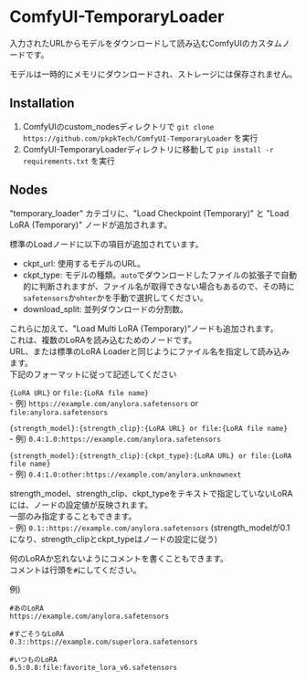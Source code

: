 
# ComfyUI-TemporaryLoader
入力されたURLからモデルをダウンロードして読み込むComfyUIのカスタムノードです。

モデルは一時的にメモリにダウンロードされ、ストレージには保存されません。

## Installation
1. ComfyUIのcustom_nodesディレクトリで `git clone https://github.com/pkpkTech/ComfyUI-TemporaryLoader` を実行
1. ComfyUI-TemporaryLoaderディレクトリに移動して `pip install -r requirements.txt` を実行

## Nodes
"temporary_loader" カテゴリに、"Load Checkpoint (Temporary)" と "Load LoRA (Temporary)" ノードが追加されます。

標準のLoadノードに以下の項目が追加されています。
- ckpt_url: 使用するモデルのURL。
- ckpt_type: モデルの種類。`auto`でダウンロードしたファイルの拡張子で自動的に判断されますが、ファイル名が取得できない場合もあるので、その時に`safetensors`か`ohter`かを手動で選択してください。
- download_split: 並列ダウンロードの分割数。

これらに加えて、"Load Multi LoRA (Temporary)"ノードも追加されます。<br>
これは、複数のLoRAを読み込むためのノードです。<br>
URL、または標準のLoRA Loaderと同じようにファイル名を指定して読み込みます。<br>
下記のフォーマットに従って記述してください

`{LoRA URL}` or `file:{LoRA file name}`<br>- 例) `https://example.com/anylora.safetensors` or `file:anylora.safetensors`

`{strength_model}:{strength_clip}:{LoRA URL} or file:{LoRA file name}`<br>- 例) `0.4:1.0:https://example.com/anylora.safetensors`

`{strength_model}:{strength_clip}:{ckpt_type}:{LoRA URL} or file:{LoRA file name}`<br>- 例) `0.4:1.0:other:https://example.com/anylora.unknownext`

strength_model、strength_clip、ckpt_typeをテキストで指定していないLoRAには、ノードの設定値が反映されます。<br>
一部のみ指定することもできます。<br>- 例) `0.1::https://example.com/anylora.safetensors` (strength_modelが0.1になり、strength_clipとckpt_typeはノードの設定に従う)

何のLoRAか忘れないようにコメントを書くこともできます。<br>
コメントは行頭を`#`にしてください。

例)
```
#あのLoRA
https://example.com/anylora.safetensors

#すごそうなLoRA
0.3::https://example.com/superlora.safetensors

#いつものLoRA
0.5:0.8:file:favorite_lora_v6.safetensors
```
